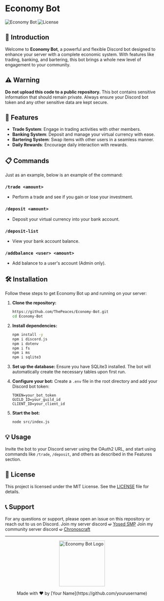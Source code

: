 # Economy Bot

![Economy Bot](https://img.shields.io/badge/discord.js-v14-blue.svg) ![License](https://img.shields.io/badge/license-MIT-green.svg)

## 🌟 Introduction

Welcome to **Economy Bot**, a powerful and flexible Discord bot designed to enhance your server with a complete economic system. With features like trading, banking, and bartering, this bot brings a whole new level of engagement to your community.

## ⚠️ Warning

**Do not upload this code to a public repository.** This bot contains sensitive information that should remain private. Always ensure your Discord bot token and any other sensitive data are kept secure.

## 🚀 Features

- **Trade System**: Engage in trading activities with other members.
- **Banking System**: Deposit and manage your virtual currency with ease.
- **Bartering System**: Swap items with other users in a seamless manner.
- **Daily Rewards**: Encourage daily interaction with rewards.

## 📋 Commands

Just as an example, below is an example of the command:

### `/trade <amount>`
- Perform a trade and see if you gain or lose your investment.

### `/deposit <amount>`
- Deposit your virtual currency into your bank account.

### `/deposit-list`
- View your bank account balance.

### `/addbalance <user> <amount>`
- Add balance to a user's account (Admin only).

## 🛠 Installation

Follow these steps to get Economy Bot up and running on your server:

1. **Clone the repository:**
    ```sh
    https://github.com/ThePeaces/Economy-Bot.git
    cd Economy-Bot
    ```

2. **Install dependencies:**
    ```sh
    npm install -y
    npm i discord.js
    npm i dotenv
    npm i fs
    npm i ms
    npm i sqlite3
    ```

3. **Set up the database:**
    Ensure you have SQLite3 installed. The bot will automatically create the necessary tables upon first run.

4. **Configure your bot:**
    Create a `.env` file in the root directory and add your Discord bot token:
    ```env
    TOKEN=your_bot_token
    GUILD_ID=your_guild_id
    CLIENT_ID=your_client_id
    ```

5. **Start the bot:**
    ```sh
    node src/index.js
    ```

## 💡 Usage

Invite the bot to your Discord server using the OAuth2 URL, and start using commands like `/trade`, `/deposit`, and others as described in the Features section.

## 📝 License

This project is licensed under the MIT License. See the [LICENSE](LICENSE) file for details.

## 📞 Support

For any questions or support, please open an issue on this repository or reach out to us on Discord.
Join my server discord ➫ [Yosed SMP](https://dsc.gg/yosedsmp)
Join my community server discord ➫ [Chronoscraft](https://dsc.gg/chronoscraft)

---

<p align="center">
  <img src="https://cdn.discordapp.com/attachments/1248487182021300236/1249381759402119250/favicon.png?ex=666718ef&is=6665c76f&hm=440e8e698e600566e510e268af9c26bc9460603a6ef714b3b4a574a9232bb3e2&" width="150" alt="Economy Bot Logo">
</p>

<p align="center">
  Made with ❤️ by [Your Name](https://github.com/yourusername)
</p>
